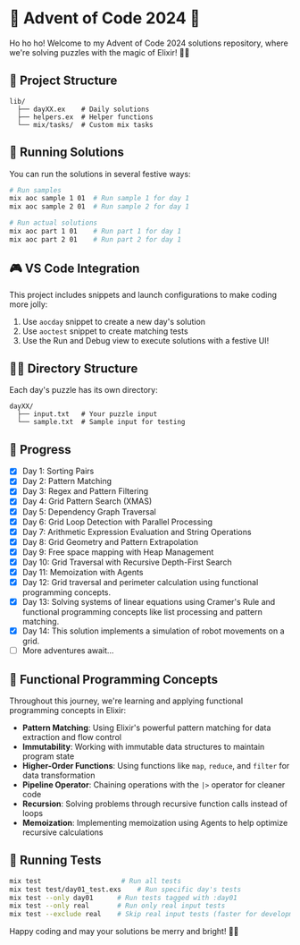 # 🎄 Advent of Code 2024 🎄

Ho ho ho! Welcome to my Advent of Code 2024 solutions repository, where we're solving puzzles with the magic of Elixir! 🎅✨

## 🌟 Project Structure

```
lib/
  ├── dayXX.ex    # Daily solutions
  ├── helpers.ex  # Helper functions
  └── mix/tasks/  # Custom mix tasks
```

## 🎁 Running Solutions

You can run the solutions in several festive ways:

```bash
# Run samples
mix aoc sample 1 01  # Run sample 1 for day 1
mix aoc sample 2 01  # Run sample 2 for day 1

# Run actual solutions
mix aoc part 1 01    # Run part 1 for day 1
mix aoc part 2 01    # Run part 2 for day 1
```

## 🎮 VS Code Integration

This project includes snippets and launch configurations to make coding more jolly:

1. Use `aocday` snippet to create a new day's solution
2. Use `aoctest` snippet to create matching tests
3. Use the Run and Debug view to execute solutions with a festive UI!

## 🧝‍♂️ Directory Structure

Each day's puzzle has its own directory:

```
dayXX/
  ├── input.txt   # Your puzzle input
  └── sample.txt  # Sample input for testing
```

## 🎯 Progress

- [x] Day 1: Sorting Pairs
- [x] Day 2: Pattern Matching
- [x] Day 3: Regex and Pattern Filtering
- [x] Day 4: Grid Pattern Search (XMAS)
- [x] Day 5: Dependency Graph Traversal
- [x] Day 6: Grid Loop Detection with Parallel Processing
- [x] Day 7: Arithmetic Expression Evaluation and String Operations
- [x] Day 8: Grid Geometry and Pattern Extrapolation
- [x] Day 9: Free space mapping with Heap Management
- [x] Day 10: Grid Traversal with Recursive Depth-First Search
- [x] Day 11: Memoization with Agents
- [x] Day 12: Grid traversal and perimeter calculation using functional programming concepts.
- [x] Day 13: Solving systems of linear equations using Cramer's Rule and functional programming concepts like list processing and pattern matching.
- [x] Day 14: This solution implements a simulation of robot movements on a grid.
- [ ] More adventures await...

## 🧠 Functional Programming Concepts

Throughout this journey, we're learning and applying functional programming concepts in Elixir:

- **Pattern Matching**: Using Elixir's powerful pattern matching for data extraction and flow control
- **Immutability**: Working with immutable data structures to maintain program state
- **Higher-Order Functions**: Using functions like `map`, `reduce`, and `filter` for data transformation
- **Pipeline Operator**: Chaining operations with the `|>` operator for cleaner code
- **Recursion**: Solving problems through recursive function calls instead of loops
- **Memoization**: Implementing memoization using Agents to help optimize recursive calculations

## 🌠 Running Tests

```bash
mix test                    # Run all tests
mix test test/day01_test.exs    # Run specific day's tests
mix test --only day01      # Run tests tagged with :day01
mix test --only real       # Run only real input tests
mix test --exclude real    # Skip real input tests (faster for development)
```

Happy coding and may your solutions be merry and bright! 🎄✨
